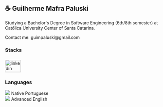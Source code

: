 <h2>☕️ Guilherme Mafra Paluski</h2>

<p align="left">Studying a Bachelor's Degree in Software Engineering (6th/8th semester) at Católica University Center of Santa Catarina.</p>

<p align="left">Contact me: guimpaluski@gmail.com</p>

<h3>Stacks</h3>
<a ref="[![My Skills](https://skillicons.dev/icons?i=js,react,html,css,c)](https://skillicons.dev)"></a>

###

<div align="left">
  <a ref="https://www.linkedin.com/in/guilherme-paluski/"></a>
  <img src="https://raw.githubusercontent.com/maurodesouza/profile-readme-generator/master/src/assets/icons/social/linkedin/default.svg" width="52" height="40" alt="linkedin logo"  />
</div>

###

<h3>Languages</h3>
<p>
  <img src="https://raw.githubusercontent.com/stevenrskelton/flag-icon/master/png/16/country-4x3/br.png"> Native Portuguese<br>
  <img src="https://raw.githubusercontent.com/stevenrskelton/flag-icon/master/png/16/country-4x3/us.png"> Advanced English
</p>
